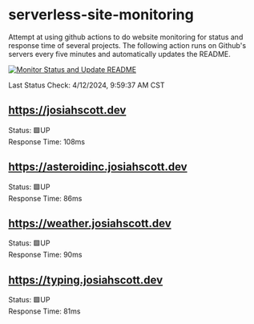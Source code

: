 # serverless-site-monitoring
Attempt at using github actions to do website monitoring for status and response time of several projects. The following action runs on Github's servers every five minutes and automatically updates the README.  

[![Monitor Status and Update README](https://github.com/JosiahSco/serverless-site-monitoring/actions/workflows/monitor.yaml/badge.svg)](https://github.com/JosiahSco/serverless-site-monitoring/actions/workflows/monitor.yaml)

Last Status Check: 4/12/2024, 9:59:37 AM CST

## https://josiahscott.dev
Status: 🟩UP  
Response Time: 108ms

## https://asteroidinc.josiahscott.dev
Status: 🟩UP  
Response Time: 86ms

## https://weather.josiahscott.dev
Status: 🟩UP  
Response Time: 90ms

## https://typing.josiahscott.dev
Status: 🟩UP  
Response Time: 81ms


